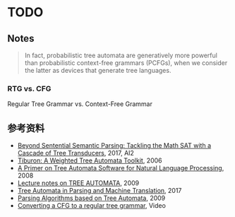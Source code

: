 # TODO 

## Notes
>  In fact, probabilistic tree automata are generatively more powerful than probabilistic context-free grammars (PCFGs), when we consider the latter as devices that generate tree languages.

### RTG vs. CFG

Regular Tree Grammar vs. Context-Free Grammar

## 参考资料
* [Beyond Sentential Semantic Parsing: Tackling the Math SAT with a Cascade of Tree Transducers](http://ai2-website.s3.amazonaws.com/publications/emnlp-sentiential-semantic-parsing.pdf), 2017, AI2
* [Tiburon: A Weighted Tree Automata Toolkit](https://kevincrawfordknight.github.io/papers/ciaa06.pdf), 2006
* [A Primer on Tree Automata Software for Natural Language Processing](https://www.isi.edu/licensed-sw/tiburon/tiburon-tutorial.pdf), 2008
* [Lecture notes on TREE AUTOMATA](https://www8.cs.umu.se/kurser/5DV023/VT09/final.pdf), 2009
* [Tree Automata in Parsing and Machine Translation](http://www.informatik.uni-leipzig.de/alg/pub/slides/2017-04-20.pdf), 2017
* [Parsing Algorithms based on Tree Automata](http://www.ims.uni-stuttgart.de/institut/mitarbeiter/maletti/pub/malsat09.pdf), 2009
* [Converting a CFG to a regular tree grammar](https://www.youtube.com/watch?v=2oQjiRagbFA), Video
